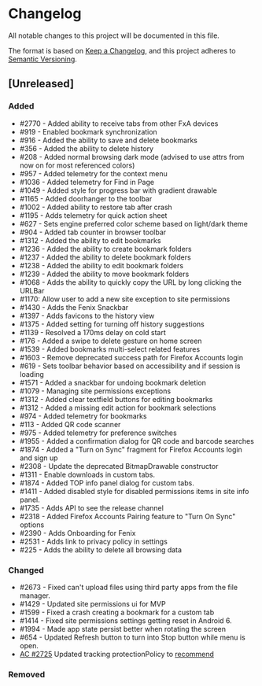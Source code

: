 # Changelog
All notable changes to this project will be documented in this file.

The format is based on [Keep a Changelog](https://keepachangelog.com/en/1.0.0/),
and this project adheres to [Semantic Versioning](https://semver.org/spec/v2.0.0.html).

## [Unreleased]
### Added
- #2770 - Added ability to receive tabs from other FxA devices
- #919 - Enabled bookmark synchronization
- #916 - Added the ability to save and delete bookmarks
- #356 - Added the ability to delete history
- #208 - Added normal browsing dark mode (advised to use attrs from now on for most referenced colors)
- #957 - Added telemetry for the context menu
- #1036 - Added telemetry for Find in Page
- #1049 - Added style for progress bar with gradient drawable
- #1165 - Added doorhanger to the toolbar
- #1002 - Added ability to restore tab after crash
- #1195 - Adds telemetry for quick action sheet
- #627 - Sets engine preferred color scheme based on light/dark theme
- #904 - Added tab counter in browser toolbar
- #1312 - Added the ability to edit bookmarks
- #1236 - Added the ability to create bookmark folders
- #1237 - Added the ability to delete bookmark folders
- #1238 - Added the ability to edit bookmark folders
- #1239 - Added the ability to move bookmark folders
- #1068 - Adds the ability to quickly copy the URL by long clicking the URLBar
- #1170: Allow user to add a new site exception to site permissions
- #1430 - Adds the Fenix Snackbar
- #1397 - Adds favicons to the history view
- #1375 - Added setting for turning off history suggestions
- #1139 - Resolved a 170ms delay on cold start
- #176 - Added a swipe to delete gesture on home screen
- #1539 - Added bookmarks multi-select related features
- #1603 - Remove deprecated success path for Firefox Accounts login
- #619 - Sets toolbar behavior based on accessibility and if session is loading
- #1571 - Added a snackbar for undoing bookmark deletion
- #1079 - Managing site permissions exceptions
- #1312 - Added clear textfield buttons for editing bookmarks
- #1312 - Added a missing edit action for bookmark selections
- #974 - Added telemetry for bookmarks
- #113 - Added QR code scanner
- #975 - Added telemetry for preference switches
- #1955 - Added a confirmation dialog for QR code and barcode searches
- #1874 - Added a "Turn on Sync" fragment for Firefox Accounts login and sign up
- #2308 - Update the deprecated BitmapDrawable constructor
- #1311 - Enable downloads in custom tabs.
- #1874 - Added TOP info panel dialog for custom tabs.
- #1411 - Added disabled style for disabled permissions items in site info panel.
- #1735 - Adds API to see the release channel
- #2318 - Added Firefox Accounts Pairing feature to "Turn On Sync" options
- #2390 - Adds Onboarding for Fenix
- #2531 - Adds link to privacy policy in settings
- #225 - Adds the ability to delete all browsing data

### Changed
- #2673 - Fixed can't upload files using third party apps from the file manager.
- #1429 - Updated site permissions ui for MVP
- #1599 - Fixed a crash creating a bookmark for a custom tab
- #1414 - Fixed site permissions settings getting reset in Android 6.
- #1994 - Made app state persist better when rotating the screen
- #654 - Updated Refresh button to turn into Stop button while menu is open.
- [AC #2725](https://github.com/mozilla-mobile/android-components/issues/2725) Updated tracking protectionPolicy to [recommend](https://github.com/mozilla-mobile/android-components/blob/master/components/concept/engine/src/main/java/mozilla/components/concept/engine/EngineSession.kt#L156)
### Removed
